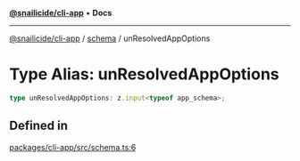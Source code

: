 [**@snailicide/cli-app**](../../../README.md) • **Docs**

---

[@snailicide/cli-app](../../../README.md) / [schema](../README.md) / unResolvedAppOptions

# Type Alias: unResolvedAppOptions

```ts
type unResolvedAppOptions: z.input<typeof app_schema>;
```

## Defined in

[packages/cli-app/src/schema.ts:6](https://github.com/gbtunney/snailicide-monorepo/blob/e538d73c297e05cfc5c2161039b61c76cd65cf31/packages/cli-app/src/schema.ts#L6)

